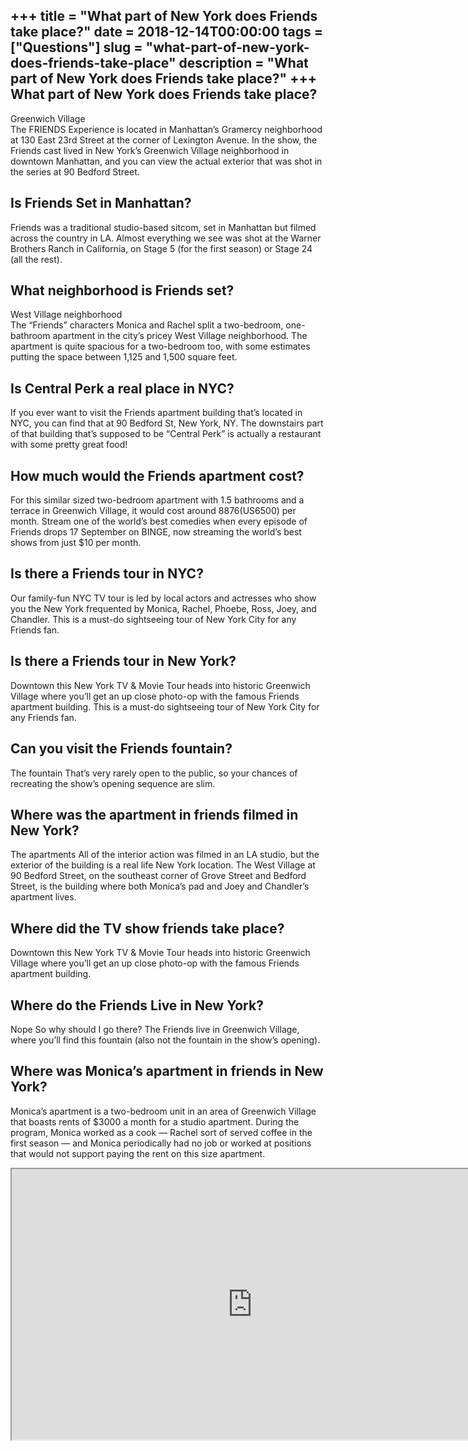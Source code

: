 +++
title = "What part of New York does Friends take place?"
date = 2018-12-14T00:00:00
tags = ["Questions"]
slug = "what-part-of-new-york-does-friends-take-place"
description = "What part of New York does Friends take place?"
+++
What part of New York does Friends take place?
----------------------------------------------

Greenwich Village  
The FRIENDS Experience is located in Manhattan’s Gramercy neighborhood at 130 East 23rd Street at the corner of Lexington Avenue. In the show, the Friends cast lived in New York’s Greenwich Village neighborhood in downtown Manhattan, and you can view the actual exterior that was shot in the series at 90 Bedford Street.

Is Friends Set in Manhattan?
----------------------------

Friends was a traditional studio-based sitcom, set in Manhattan but filmed across the country in LA. Almost everything we see was shot at the Warner Brothers Ranch in California, on Stage 5 (for the first season) or Stage 24 (all the rest).

What neighborhood is Friends set?
---------------------------------

West Village neighborhood  
The “Friends” characters Monica and Rachel split a two-bedroom, one-bathroom apartment in the city’s pricey West Village neighborhood. The apartment is quite spacious for a two-bedroom too, with some estimates putting the space between 1,125 and 1,500 square feet.

Is Central Perk a real place in NYC?
------------------------------------

If you ever want to visit the Friends apartment building that’s located in NYC, you can find that at 90 Bedford St, New York, NY. The downstairs part of that building that’s supposed to be “Central Perk” is actually a restaurant with some pretty great food!

How much would the Friends apartment cost?
------------------------------------------

For this similar sized two-bedroom apartment with 1.5 bathrooms and a terrace in Greenwich Village, it would cost around $8876 ($US6500) per month. Stream one of the world’s best comedies when every episode of Friends drops 17 September on BINGE, now streaming the world’s best shows from just $10 per month.

Is there a Friends tour in NYC?
-------------------------------

Our family-fun NYC TV tour is led by local actors and actresses who show you the New York frequented by Monica, Rachel, Phoebe, Ross, Joey, and Chandler. This is a must-do sightseeing tour of New York City for any Friends fan.

Is there a Friends tour in New York?
------------------------------------

Downtown this New York TV &amp; Movie Tour heads into historic Greenwich Village where you’ll get an up close photo-op with the famous Friends apartment building. This is a must-do sightseeing tour of New York City for any Friends fan.

Can you visit the Friends fountain?
-----------------------------------

The fountain That’s very rarely open to the public, so your chances of recreating the show’s opening sequence are slim.

Where was the apartment in friends filmed in New York?
------------------------------------------------------

The apartments All of the interior action was filmed in an LA studio, but the exterior of the building is a real life New York location. The West Village at 90 Bedford Street, on the southeast corner of Grove Street and Bedford Street, is the building where both Monica’s pad and Joey and Chandler’s apartment lives.

Where did the TV show friends take place?
-----------------------------------------

Downtown this New York TV &amp; Movie Tour heads into historic Greenwich Village where you’ll get an up close photo-op with the famous Friends apartment building.

Where do the Friends Live in New York?
--------------------------------------

Nope So why should I go there? The Friends live in Greenwich Village, where you’ll find this fountain (also not the fountain in the show’s opening).

Where was Monica’s apartment in friends in New York?
----------------------------------------------------

Monica’s apartment is a two-bedroom unit in an area of Greenwich Village that boasts rents of $3000 a month for a studio apartment. During the program, Monica worked as a cook — Rachel sort of served coffee in the first season — and Monica periodically had no job or worked at positions that would not support paying the rent on this size apartment.

<iframe allow="accelerometer; autoplay; clipboard-write; encrypted-media; gyroscope; picture-in-picture" allowfullscreen="" class="__youtube_prefs__  epyt-is-override  no-lazyload" data-no-lazy="1" data-origheight="433" data-origwidth="770" data-skipgform_ajax_framebjll="" height="433" id="_ytid_13401" loading="lazy" src="https://www.youtube.com/embed/o63-DySj8YY?enablejsapi=1&autoplay=0&cc_load_policy=0&cc_lang_pref=&iv_load_policy=1&loop=0&modestbranding=0&rel=1&fs=1&playsinline=0&autohide=2&theme=dark&color=red&controls=1&" title="YouTube player" width="770"></iframe>